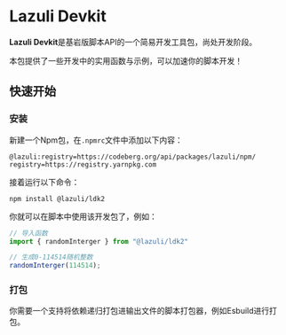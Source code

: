 # Lazuli Devkit

**Lazuli Devkit**是基岩版脚本API的一个简易开发工具包，尚处开发阶段。

本包提供了一些开发中的实用函数与示例，可以加速你的脚本开发！

## 快速开始
### 安装
新建一个Npm包，在`.npmrc`文件中添加以下内容：

~~~
@lazuli:registry=https://codeberg.org/api/packages/lazuli/npm/
registry=https://registry.yarnpkg.com
~~~

接着运行以下命令：

~~~
npm install @lazuli/ldk2
~~~

你就可以在脚本中使用该开发包了，例如：

~~~ts
// 导入函数
import { randomInterger } from "@lazuli/ldk2"

// 生成0-114514随机整数
randomInterger(114514); 
~~~

### 打包
你需要一个支持将依赖递归打包进输出文件的脚本打包器，例如Esbuild进行打包。